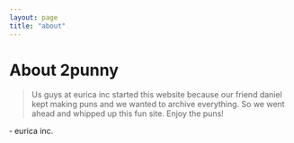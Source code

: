 ```yaml
---
layout: page
title: "about"
---
```


# About 2punny

> Us guys at eurica inc started this website because our friend daniel kept making puns and we wanted to archive everything. So we went ahead and whipped up this fun site. Enjoy the puns!

&dash; eurica inc.